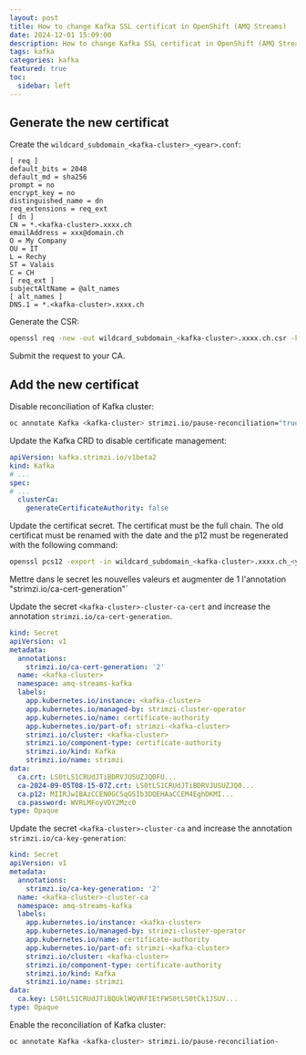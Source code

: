 ```yaml
---
layout: post
title: How to change Kafka SSL certificat in OpenShift (AMQ Streams)
date: 2024-12-01 15:09:00
description: How to change Kafka SSL certificat in OpenShift (AMQ Streams) based on Strimzi
tags: kafka
categories: kafka
featured: true
toc:
  sidebar: left
---
```


## Generate the new certificat

Create the `wildcard_subdomain_<kafka-cluster>_<year>.conf`:

```
[ req ]
default_bits = 2048
default_md = sha256
prompt = no
encrypt_key = no
distinguished_name = dn
req_extensions = req_ext
[ dn ]
CN = *.<kafka-cluster>.xxxx.ch
emailAddress = xxx@domain.ch
O = My Company
OU = IT
L = Rechy
ST = Valais
C = CH
[ req_ext ]
subjectAltName = @alt_names
[ alt_names ]
DNS.1 = *.<kafka-cluster>.xxxx.ch
```

Generate the CSR:

```bash
openssl req -new -out wildcard_subdomain_<kafka-cluster>.xxxx.ch.csr -keyout wildcard_subdomain_<kafka-cluster>.xxxx.ch.key -config wildcard_subdomain_<kafka-cluster>.xxxx.ch_<year>.conf
```	

Submit the request to your CA.

## Add the new certificat

Disable reconciliation of Kafka cluster: 

```bash
oc annotate Kafka <kafka-cluster> strimzi.io/pause-reconciliation="true"
```

Update the Kafka CRD to disable certificate management:

```yaml
apiVersion: kafka.strimzi.io/v1beta2
kind: Kafka
# ...
spec:
# ...
  clusterCa:
    generateCertificateAuthority: false
```


Update the certificat secret. The certificat must be the full chain. The old certificat must be renamed with the date and the p12 must be regenerated with the following command:

```bash
openssl pcs12 -export -in wildcard_subdomain_<kafka-cluster>.xxxx.ch_<year>_full.crt -nokeys -out ca.p12 -password pass:<PASSWORD> -caname ca.crt
```

Mettre dans le secret les nouvelles valeurs et augmenter de 1 l'annotation "strimzi.io/ca-cert-generation"`

Update the secret `<kafka-cluster>-cluster-ca-cert` and increase the annotation `strimzi.io/ca-cert-generation`.

```yaml
kind: Secret
apiVersion: v1
metadata:
  annotations:
    strimzi.io/ca-cert-generation: '2'
  name: <kafka-cluster>
  namespace: amq-streams-kafka
  labels:
    app.kubernetes.io/instance: <kafka-cluster>
    app.kubernetes.io/managed-by: strimzi-cluster-operator
    app.kubernetes.io/name: certificate-authority
    app.kubernetes.io/part-of: strimzi-<kafka-cluster>
    strimzi.io/cluster: <kafka-cluster>
    strimzi.io/component-type: certificate-authority
    strimzi.io/kind: Kafka
    strimzi.io/name: strimzi
data:
  ca.crt: LS0tLS1CRUdJTiBDRVJUSUZJQ0FU...
  ca-2024-09-05T08-15-07Z.crt: LS0tLS1CRUdJTiBDRVJUSUZJQ0...
  ca.p12: MIIRJwIBAzCCEN0GCSqGSIb3DQEHAaCCEM4EghDKMI...
  ca.password: WVRLMFoyVDY2Mzc0
type: Opaque
```

Update the secret `<kafka-cluster>-cluster-ca` and increase the annotation `strimzi.io/ca-key-generation`:

```yaml
kind: Secret
apiVersion: v1
metadata:
  annotations:
    strimzi.io/ca-key-generation: '2'
  name: <kafka-cluster>-cluster-ca
  namespace: amq-streams-kafka
  labels:
    app.kubernetes.io/instance: <kafka-cluster>
    app.kubernetes.io/managed-by: strimzi-cluster-operator
    app.kubernetes.io/name: certificate-authority
    app.kubernetes.io/part-of: strimzi-<kafka-cluster>
    strimzi.io/cluster: <kafka-cluster>
    strimzi.io/component-type: certificate-authority
    strimzi.io/kind: Kafka
    strimzi.io/name: strimzi
data:
  ca.key: LS0tLS1CRUdJTiBQUklWQVRFIEtFWS0tLS0tCk1JSUV...
type: Opaque
```

Enable the reconciliation of Kafka cluster:

```bash
oc annotate Kafka <kafka-cluster> strimzi.io/pause-reconciliation-
```
